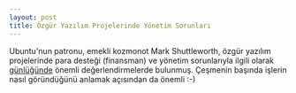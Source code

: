 ```yaml
---
layout: post
title: Özgür Yazılım Projelerinde Yönetim Sorunları
---
```


Ubuntu'nun patronu, emekli kozmonot Mark Shuttleworth, özgür yazılım
projelerinde para desteği (finansman) ve yönetim sorunlarıyla ilgili olarak
[günlüğünde](http://www.markshuttleworth.com/blogossfunding.html) önemli
değerlendirmelerde bulunmuş.  Çeşmenin başında işlerin nasıl göründüğünü
anlamak açısından da önemli :-)
